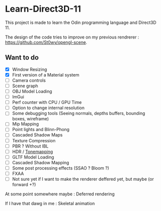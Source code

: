 # Learn-Direct3D-11

This project is made to learn the Odin programming language and Direct3D 11.

The design of the code tries to improve on my previous rendrerer : https://github.com/St0wy/opengl-scene.

## Want to do

- [x] Window Resizing
- [x] First version of a Material system
- [ ] Camera controls
- [ ] Scene graph
- [ ] OBJ Model Loading
- [ ] ImGui
- [ ] Perf counter with CPU / GPU Time
- [ ] Option to change internal resolution
- [ ] Some debugging tools (Seeing normals, depths buffers, bounding boxes, wireframe)
- [ ] Mip Mapping
- [ ] Point lights and Blinn-Phong
- [ ] Cascaded Shadow Maps
- [ ] Texture Compression
- [ ] PBR ? Without IBL
- [ ] HDR / [Tonemapping](https://64.github.io/tonemapping/)
- [ ] GLTF Model Loading
- [ ] Cascaded Shadow Mapping
- [ ] Some post processing effects (SSAO ? Bloom ?)
- [ ] FXAA
- [ ] Not sure yet if I want to make the renderer deffered yet, but maybe (or forward +?)

At some point somewhere maybe : Deferred rendering

If I have that dawg in me : Skeletal animation
